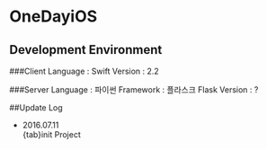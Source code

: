 # OneDayiOS

## Development Environment

###Client
Language : Swift
Version : 2.2

###Server
Language : 파이썬
Framework : 플라스크
Flask Version : ?

##Update Log
* 2016.07.11  
{tab}init Project